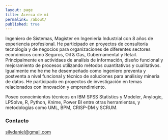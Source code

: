 ```yaml
---
layout: page
title: Acerca de mí
permalink: /about/
published: true
---
```


Ingeniero de Sistemas, Magister en Ingeniería Industrial con 8 años de experiencia profesional. He participado en proyectos de consultoría tecnología y de negocios para organizaciones de diferentes sectores económicos como Seguros, Oil & Gas, Gubernamental y Retail. Principalmente en actividaes de analísis de información, diseño funcional y mejoramiento de procesos utilizando métodos cuantitativos y cualitativos. Igualmente me he me he desempeñado como ingeniero preventa y postventa a nivel funcional y técnico de soluciones para análisisy minería de datos. He participado en proyectos de investigación en temas relacionados con innovación y emprendimiento.

Poseo conocimientos técnicos en IBM SPSS Statistics y Modeler, Anylogic, LPSolve, R, Python, Knime, Power BI entre otras herramientas, y metodologías como UML, BPM, CRISP-DM y SCRUM.

### Contacto

[silvdaniel@gmail.com](mailto:silvdaniel@gmail.com)
